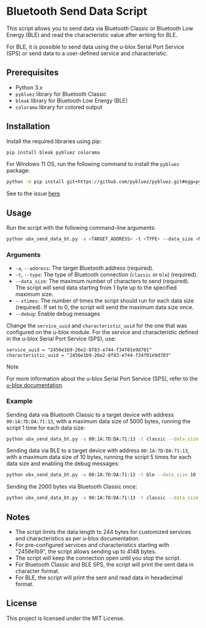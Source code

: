 # Bluetooth Send Data Script

This script allows you to send data via Bluetooth Classic or Bluetooth Low Energy (BLE) and read the characteristic value after writing for BLE.

For BLE, it is possible to send data using the u-blox Serial Port Service (SPS) or send data to a user-defined service and characteristic.

## Prerequisites

- Python 3.x
- `pybluez` library for Bluetooth Classic
- `bleak` library for Bluetooth Low Energy (BLE)
- `colorama` library for colored output

## Installation

Install the required libraries using pip:

```sh
pip install bleak pybluez colorama
```

For Windows 11 OS, run the following command to install the `pybluez` package:

```sh
python -m pip install git+https://github.com/pybluez/pybluez.git#egg=pybluez
```

See to the issue [here](https://github.com/pybluez/pybluez/issues/471).

## Usage

Run the script with the following command-line arguments:

```sh
python ubx_send_data_bt.py -a <TARGET_ADDRESS> -t <TYPE> --data_size <MAX_DATA_SIZE> --xtimes <XTIMES>
```

### Arguments

- `-a`, `--address`: The target Bluetooth address (required).
- `-t`, `--type`: The type of Bluetooth connection (`classic` or `ble`) (required).
- `--data_size`: The maximum number of characters to send (required). The script will send data starting from 1 byte up to the specified maximum size.
- `--xtimes`: The number of times the script should run for each data size (required). If set to 0, the script will send the maximum data size once.
- `--debug`: Enable debug messages

Change the `service_uuid` and `characteristic_uuid` for the one that was configured on the u-blox module.
For the service and characteristic defined in the u-blox Serial Port Service (SPS), use:
```
service_uuid = "2456e1b9-26e2-8f83-e744-f34f01e9d701"
characteristic_uuid = "2456e1b9-26e2-8f83-e744-f34f01e9d703"
```
> [!NOTE]
> For more information about the u-blox Serial Port Service (SPS), refer to the [u-blox documentation](https://u-blox.com/docs/UBX-16011192).

### Example

Sending data via Bluetooth Classic to a target device with address `00:1A:7D:DA:71:13`, with a maximum data size of 5000 bytes, running the script 1 time for each data size:

```sh
python ubx_send_data_bt.py -a 00:1A:7D:DA:71:13 -t classic --data_size 5000 --xtimes 1
```

Sending data via BLE to a target device with address `00:1A:7D:DA:71:13`, with a maximum data size of 10 bytes, running the script 5 times for each data size and enabling the debug messages:

```sh
python ubx_send_data_bt.py -a 00:1A:7D:DA:71:13 -t ble --data_size 10 --xtimes 5 --debug
```

Sending the 2000 bytes via Bluetooth Classic once:

```sh
python ubx_send_data_bt.py -a 00:1A:7D:DA:71:13 -t classic --data_size 10 --xtimes 0
```

## Notes

- The script limits the data length to 244 bytes for customized services and characteristics as per u-blox documentation.
- For pre-configured services and characteristics starting with "2456e1b9", the script allows sending up to 4148 bytes.
- The script will keep the connection open until you stop the script.
- For Bluetooth Classic and BLE SPS, the script will print the sent data in character format.
- For BLE, the script will print the sent and read data in hexadecimal format.

## License

This project is licensed under the MIT License.